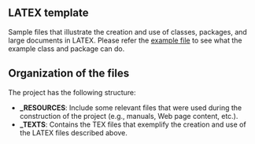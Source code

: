 ##  LATEX template

Sample files that illustrate the creation and use of classes, packages, and large documents in LATEX.  Please refer the [example file](./_TEXTS/Main.pdf) to see what the example class and package can do.

##  Organization of the files

The project has the following structure:
  * **_RESOURCES**: Include some relevant files that were used during the construction of the project (e.g., manuals, Web page content, etc.).
  * **_TEXTS**: Contains the TEX files that exemplify the creation and use of the LATEX files described above.
